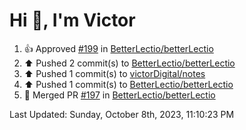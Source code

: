 <h1>Hi 👋, I'm Victor </h1>

<!--RECENT_ACTIVITY:start-->
1. 👍 Approved [#199](https://github.com/BetterLectio/betterLectio/pull/199#pullrequestreview-1662445061) in [BetterLectio/betterLectio](https://github.com/BetterLectio/betterLectio)<br>
2. ⬆️ Pushed 2 commit(s) to [BetterLectio/betterLectio](https://github.com/BetterLectio/betterLectio)<br>
3. ⬆️ Pushed 1 commit(s) to [victorDigital/notes](https://github.com/victorDigital/notes)<br>
4. ⬆️ Pushed 1 commit(s) to [BetterLectio/betterLectio](https://github.com/BetterLectio/betterLectio)<br>
5. 🎉 Merged PR [#197](https://github.com/BetterLectio/betterLectio/pull/197) in [BetterLectio/betterLectio](https://github.com/BetterLectio/betterLectio)<br>
<!--RECENT_ACTIVITY:end-->

<!--RECENT_ACTIVITY:last_update-->
Last Updated: Sunday, October 8th, 2023, 11:10:23 PM
<!--RECENT_ACTIVITY:last_update_end-->
